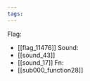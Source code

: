 ```yaml
---
tags:
---
```

Flag:
- [[flag_11476]]
Sound:
- [[sound_43]]
- [[sound_17]]
Fn:
- [[sub000_function28]]
